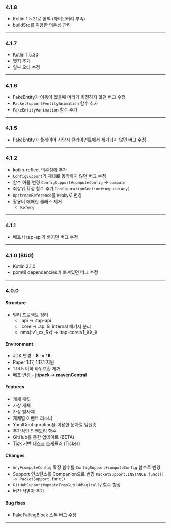 ### 4.1.8

* Kotlin 1.5.21로 롤백 (라이브러리 부족)
* buildSrc를 이용한 의존성 관리

---

### 4.1.7

* Kotlin 1.5.30
* 뱃지 추가
* 일부 오타 수정

---

### 4.1.6

* FakeEntity가 이동이 없을때 머리가 회전하지 않던 버그 수정
* `PacketSupport#entityAnimation` 함수 추가
* `FakeEntity#animation` 함수 추가

---

### 4.1.5

* FakeEntity가 플레이어 사망시 클라이언트에서 제거되지 않던 버그 수정

---

### 4.1.2

* kotlin-reflect 의존성에 추가
* `ConfigSupport`가 제대로 동작하지 않던 버그 수정
* 함수 이름 변경 `ConfigSupport#computeConfig` -> `compute`
* 최상위 확장 함수 추가 `ConfigurationSection#compute(Any)`
* `UpstreamReference`를 `Weaky`로 변경
* 활용이 애매한 클래스 제거
    * `Refery`

---

### 4.1.1

* 배포시 tap-api가 빠지던 버그 수정

---

### 4.1.0 (BUG)

* Kotlin 2.1.0
* pom에 dependencies가 빠져있던 버그 수정

---

### 4.0.0

#### Structure

* 멀티 프로젝트 정리
    * :api -> :tap-api
    * :core -> :api 의 internal 패키지 분리
    * nms(:v1_xx_Rx) -> :tap-core:v1_XX_X

#### Environment

* JDK 변경 - **8 -> 16**
* Paper 1.17, 1.17.1 지원
* 1.16.5 이하 하위호환 제거
* 배포 변경 - **jitpack -> mavenCentral**

#### Features

* 개체 패킷
* 가상 개체
* 가상 발사체
* 개체별 이벤트 리스너
* YamlConfiguration을 이용한 문자열 템플릿
* 추가적인 인벤토리 함수
* GitHub를 통한 업데이트 (BETA)
* Tick 기반 태스크 스케쥴러 (Ticker)

#### Changes

* `Any#computeConfig` 확장 함수를 `ConfigSupport#computeConfig` 함수로 변경
* Support 인스턴스를 Companion으로 변경 `PacketSupport.INSTANCE.func()) -> PacketSupport.func()`
* `GitHubSupport#updateFromGitHubMagically` 함수 향상
* 버전 식별자 추가

#### Bug fixes

* FakeFallingBlock 스폰 버그 수정

---
